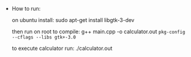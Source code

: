 - How to run:
  
  on ubuntu install: sudo apt-get install libgtk-3-dev

  then run on root to compile: g++ main.cpp -o calculator.out `pkg-config --cflags --libs gtk+-3.0`
  
  to execute calculator run: ./calculator.out
  